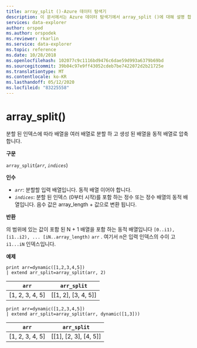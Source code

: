 ```yaml
---
title: array_split ()-Azure 데이터 탐색기
description: 이 문서에서는 Azure 데이터 탐색기에서 array_split ()에 대해 설명 합니다.
services: data-explorer
author: orspod
ms.author: orspodek
ms.reviewer: rkarlin
ms.service: data-explorer
ms.topic: reference
ms.date: 10/28/2018
ms.openlocfilehash: 102077c9c1116bd9476c6dae59d993a6379b69bd
ms.sourcegitcommit: 39b04c97e9ff43052cdeb7be7422072d2b21725e
ms.translationtype: MT
ms.contentlocale: ko-KR
ms.lasthandoff: 05/12/2020
ms.locfileid: "83225558"
---
```

# <a name="array_split"></a>array_split()

분할 된 인덱스에 따라 배열을 여러 배열로 분할 하 고 생성 된 배열을 동적 배열로 압축 합니다.

**구문**

`array_split`(*`arr`*, *`indices`*)

**인수**

* *`arr`*: 분할할 입력 배열입니다. 동적 배열 이어야 합니다.
* *`indices`*: 분할 된 인덱스 (0부터 시작)를 포함 하는 정수 또는 정수 배열의 동적 배열입니다. 음수 값은 array_length + 값으로 변환 됩니다.

**반환**

의 범위에 있는 값이 포함 된 N + 1 배열을 포함 하는 동적 배열입니다 `[0..i1), [i1..i2), ... [iN..array_length)` `arr` . 여기서 n은 입력 인덱스의 수이 고 `i1...iN` 인덱스입니다.

**예제**

<!-- csl: https://help.kusto.windows.net:443/Samples -->
```kusto
print arr=dynamic([1,2,3,4,5]) 
| extend arr_split=array_split(arr, 2)
```

|`arr`|`arr_split`|
|---|---|
|[1, 2, 3, 4, 5]|[[1, 2], [3, 4, 5]]|

<!-- csl: https://help.kusto.windows.net:443/Samples -->
```kusto
print arr=dynamic([1,2,3,4,5]) 
| extend arr_split=array_split(arr, dynamic([1,3]))
```

|`arr`|`arr_split`|
|---|---|
|[1, 2, 3, 4, 5]|[[1], [2, 3], [4, 5]]|
